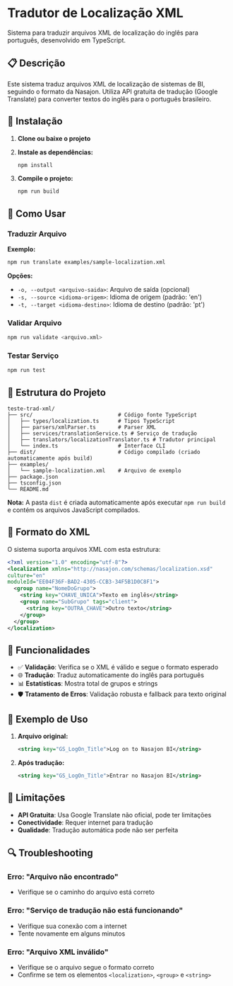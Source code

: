 # Tradutor de Localização XML

Sistema para traduzir arquivos XML de localização do inglês para português, desenvolvido em TypeScript.

## 📋 Descrição

Este sistema traduz arquivos XML de localização de sistemas de BI, seguindo o formato da Nasajon. Utiliza API gratuita de tradução (Google Translate) para converter textos do inglês para o português brasileiro.

## 🚀 Instalação

1. **Clone ou baixe o projeto**
2. **Instale as dependências:**
   ```bash
   npm install
   ```

3. **Compile o projeto:**
   ```bash
   npm run build
   ```

## 📖 Como Usar

### Traduzir Arquivo


**Exemplo:**
```bash
npm run translate examples/sample-localization.xml
```

**Opções:**
- `-o, --output <arquivo-saida>`: Arquivo de saída (opcional)
- `-s, --source <idioma-origem>`: Idioma de origem (padrão: 'en')
- `-t, --target <idioma-destino>`: Idioma de destino (padrão: 'pt')

### Validar Arquivo

```bash
npm run validate <arquivo.xml>
```

### Testar Serviço

```bash
npm run test
```

## 📁 Estrutura do Projeto

```
teste-trad-xml/
├── src/                           # Código fonte TypeScript
│   ├── types/localization.ts      # Tipos TypeScript
│   ├── parsers/xmlParser.ts       # Parser XML
│   ├── services/translationService.ts # Serviço de tradução
│   ├── translators/localizationTranslator.ts # Tradutor principal
│   └── index.ts                   # Interface CLI
├── dist/                          # Código compilado (criado automaticamente após build)
├── examples/
│   └── sample-localization.xml    # Arquivo de exemplo
├── package.json
├── tsconfig.json
└── README.md
```

**Nota:** A pasta `dist` é criada automaticamente após executar `npm run build` e contém os arquivos JavaScript compilados.

## 📄 Formato do XML

O sistema suporta arquivos XML com esta estrutura:

```xml
<?xml version="1.0" encoding="utf-8"?>
<localization xmlns="http://nasajon.com/schemas/localization.xsd"
culture="en"
moduleId="EE04F36F-BAD2-4305-CCB3-34F5B1D0C8F1">
  <group name="NomeDoGrupo">
    <string key="CHAVE_UNICA">Texto em inglês</string>
    <group name="SubGrupo" tags="client">
      <string key="OUTRA_CHAVE">Outro texto</string>
    </group>
  </group>
</localization>
```

## 🔧 Funcionalidades

- ✅ **Validação**: Verifica se o XML é válido e segue o formato esperado
- 🌐 **Tradução**: Traduz automaticamente do inglês para português
- 📊 **Estatísticas**: Mostra total de grupos e strings
- 🛡️ **Tratamento de Erros**: Validação robusta e fallback para texto original

## 🎯 Exemplo de Uso

1. **Arquivo original:**
   ```xml
   <string key="GS_LogOn_Title">Log on to Nasajon BI</string>
   ```

2. **Após tradução:**
   ```xml
   <string key="GS_LogOn_Title">Entrar no Nasajon BI</string>
   ```

## 🚨 Limitações

- **API Gratuita**: Usa Google Translate não oficial, pode ter limitações
- **Conectividade**: Requer internet para tradução
- **Qualidade**: Tradução automática pode não ser perfeita

## 🔍 Troubleshooting

### Erro: "Arquivo não encontrado"
- Verifique se o caminho do arquivo está correto

### Erro: "Serviço de tradução não está funcionando"
- Verifique sua conexão com a internet
- Tente novamente em alguns minutos

### Erro: "Arquivo XML inválido"
- Verifique se o arquivo segue o formato correto
- Confirme se tem os elementos `<localization>`, `<group>` e `<string>`

